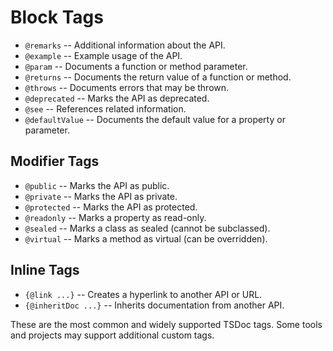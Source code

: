 # Block Tags

- `@remarks` -- Additional information about the API.
- `@example` -- Example usage of the API.
- `@param` -- Documents a function or method parameter.
- `@returns` -- Documents the return value of a function or method.
- `@throws` -- Documents errors that may be thrown.
- `@deprecated` -- Marks the API as deprecated.
- `@see` -- References related information.
- `@defaultValue` -- Documents the default value for a property or parameter.

## Modifier Tags

- `@public` -- Marks the API as public.
- `@private` -- Marks the API as private.
- `@protected` -- Marks the API as protected.
- `@readonly` -- Marks a property as read-only.
- `@sealed` -- Marks a class as sealed (cannot be subclassed).
- `@virtual` -- Marks a method as virtual (can be overridden).

## Inline Tags

- `{@link ...}` -- Creates a hyperlink to another API or URL.
- `{@inheritDoc ...}` -- Inherits documentation from another API.

These are the most common and widely supported TSDoc tags. Some tools and projects may support additional custom tags.
